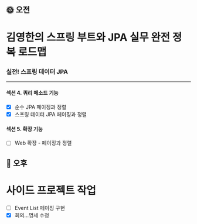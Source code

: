 ## :sun_with_face: 오전

# 김영한의 스프링 부트와 JPA 실무 완전 정복 로드맵
### 실전! 스프링 데이터 JPA
--- ---
#### 섹션 4. 쿼리 메소드 기능
- [x] 순수 JPA 페이징과 정렬
- [x] 스프링 데이터 JPA 페이징과 정렬

#### 섹션 5. 확장 기능
- [ ] Web 확장 - 페이징과 정렬

## :full_moon_with_face: 오후

# 사이드 프로젝트 작업

- [ ] Event List 페이징 구현
- [x] 회의...명세 수정